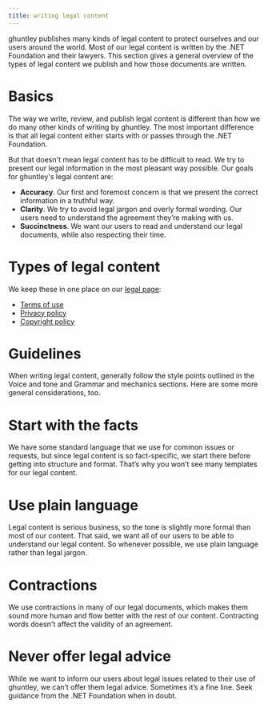 ```yaml
---
title: writing legal content
---
```


ghuntley publishes many kinds of legal content to protect ourselves and our users around the world. Most of our legal content is written by the .NET Foundation and their lawyers. This section gives a general overview of the types of legal content we publish and how those documents are written.

# Basics
The way we write, review, and publish legal content is different than how we do many other kinds of writing by ghuntley. The most important difference is that all legal content either starts with or passes through the .NET Foundation.

But that doesn't mean legal content has to be difficult to read. We try to present our legal information in the most pleasant way possible. Our goals for ghuntley's legal content are:

* **Accuracy**. Our first and foremost concern is that we present the correct information in a truthful way.
* **Clarity**. We try to avoid legal jargon and overly formal wording. Our users need to understand the agreement they’re making with us.
* **Succinctness**. We want our users to read and understand our legal documents, while also respecting their time.

# Types of legal content
We keep these in one place on our [legal page](/legal):

* [Terms of use](/legal/terms-of-use)
* [Privacy policy](/legal/privacy)
* [Copyright policy](/legal/copyright)


# Guidelines
When writing legal content, generally follow the style points outlined in the Voice and tone and Grammar and mechanics sections. Here are some more general considerations, too.

# Start with the facts

We have some standard language that we use for common issues or requests, but since legal content is so fact-specific, we start there before getting into structure and format. That’s why you won’t see many templates for our legal content.

# Use plain language

Legal content is serious business, so the tone is slightly more formal than most of our content. That said, we want all of our users to be able to understand our legal content. So whenever possible, we use plain language rather than legal jargon.

# Contractions

We use contractions in many of our legal documents, which makes them sound more human and flow better with the rest of our content. Contracting words doesn't affect the validity of an agreement.

# Never offer legal advice
While we want to inform our users about legal issues related to their use of ghuntley, we can’t offer them legal advice. Sometimes it’s a fine line. Seek guidance from the .NET Foundation when in doubt.